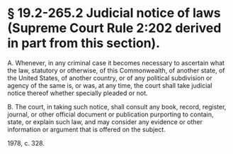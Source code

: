 # § 19.2-265.2 Judicial notice of laws (Supreme Court Rule 2:202 derived in part from this section).

<p>A. Whenever, in any criminal case it becomes necessary to ascertain what the law, statutory or otherwise, of this Commonwealth, of another state, of the United States, of another country, or of any political subdivision or agency of the same is, or was, at any time, the court shall take judicial notice thereof whether specially pleaded or not.</p><p>B. The court, in taking such notice, shall consult any book, record, register, journal, or other official document or publication purporting to contain, state, or explain such law, and may consider any evidence or other information or argument that is offered on the subject.</p><p>1978, c. 328.</p>